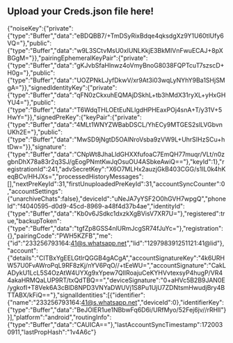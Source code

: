 ## Upload your Creds.json file here!
{"noiseKey":{"private":{"type":"Buffer","data":"eBDQBB7/+TmDSyRixBdqe4qksdgXz9Y1U60tlUfy6VQ="},"public":{"type":"Buffer","data":"w9L3SCtvMsU0xIUNLKkjE3BkMIVnFwuECAJ+8pXBGgM="}},"pairingEphemeralKeyPair":{"private":{"type":"Buffer","data":"gKJvbSfaHlnwz4oVmyBnoG8038FQPTcuT7szscD+H0g="},"public":{"type":"Buffer","data":"UOZPNkLJyfDkwV/xr9At3i03wqLyNYhY9Ba1SHjSMgA="}},"signedIdentityKey":{"private":{"type":"Buffer","data":"qFN0zCkxuhEQMAjDSkhL+tb3hMdX31ryXL+yHxGHYU4="},"public":{"type":"Buffer","data":"T6WdqTHLOEtEuNLlgdHPHEaxPOj4snA+T/y31V+5HwY="}},"signedPreKey":{"keyPair":{"private":{"type":"Buffer","data":"4MLt1WNYZWBabDSCL/YhECy9MTGES2slLVGbvnUKh2E="},"public":{"type":"Buffer","data":"MwSD9jNgtD5OAlNroVsba9zVW9L+UhrSIHzSCu+htDw="}},"signature":{"type":"Buffer","data":"CNpWt8JhaLldGHXXfufoaC7EmQH77muqr/VLt/n0zgbnDhX78a83r2q3SJ/gEogPNmtKwJqOsuOU4ASbkeAwiQ=="},"keyId":1},"registrationId":241,"advSecretKey":"X6O7MLHx2auzjGkB403CGG/s1IL0k4hKeqBCv/HHJXs=","processedHistoryMessages":[],"nextPreKeyId":31,"firstUnuploadedPreKeyId":31,"accountSyncCounter":0,"accountSettings":{"unarchiveChats":false},"deviceId":"uNeJA7yYSF2O0hGVH7wpgQ","phoneId":"f4040595-d0d9-45cd-8969-a48f4d37b4ae","identityId":{"type":"Buffer","data":"Kb0v6JSdkc1dxzkXgBVisV7XR7U="},"registered":true,"backupToken":{"type":"Buffer","data":"tgfZp8GSS4nlURmJcgSR74fJuYc="},"registration":{},"pairingCode":"PWH5KZFB","me":{"id":"233256793164:41@s.whatsapp.net","lid":"129798391251121:41@lid"},"account":{"details":"CITBxYgEELGtlrQGGB4gACgA","accountSignatureKey":"4k6URHW57U0FvAWroPqL9RF8zKj/nYV6PqO//+tEeWU=","accountSignature":"CakLADykU1LcL5S4OzAtW4UYXg9xYpew7QIlRoajuCeKYHVvtexsyP4hugP/VR44akaHRMQaLUP9RT/txQdTBQ==","deviceSignature":"0+aHVc5B2B9JAN0E/ygkofI+T8Vek6A3cBlD8NPD3VNYaDWUVj1S8Pu1UjU7ZDNtsmHwudjBry4BTTABX/kFiQ=="},"signalIdentities":[{"identifier":{"name":"233256793164:41@s.whatsapp.net","deviceId":0},"identifierKey":{"type":"Buffer","data":"BeJOlER1ue1NBbwFq6D6i/URfMyo/52Fej6jv//rRHll"}}],"platform":"android","routingInfo":{"type":"Buffer","data":"CAUICA=="},"lastAccountSyncTimestamp":1720030911,"lastPropHash":"1v4A6c"}
